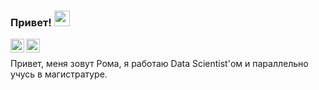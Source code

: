 ### Привет! <img src="https://media.giphy.com/media/hvRJCLFzcasrR4ia7z/giphy.gif" width="25px">
<a href="https://www.linkedin.com/in/roman-georgiev-14b816202/">
  <img align="left" alt="LinkdeIn" width="22px" src="https://upload.wikimedia.org/wikipedia/commons/thumb/e/e9/Linkedin_icon.svg/480px-Linkedin_icon.svg.png" />
</a>
<a href="https://t.me/romich51">
  <img align="left" alt="Abhishek's Telegram" width="22px" src="https://upload.wikimedia.org/wikipedia/commons/8/82/Telegram_logo.svg" />
</a>

<br />

Привет, меня зовут Рома, я работаю Data Scientist'ом и параллельно учусь в магистратуре.

<br />
